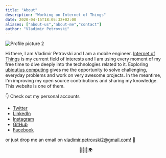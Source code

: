 ```yaml
---
title: "About"
description: "Working on Internet of Things"
date: 2020-04-15T18:05:32+02:00
aliases: ["about-us","about-me","contact"]
author: "Vladimir Petrovski"
---
```


![Profile picture 2](/images/profile.jpg)


Hi there, I am Vladimir Petrovski and I am a mobile engineer. [Internet of Things](https://en.wikipedia.org/wiki/Internet_of_things) is my current field of interests and I am using every moment of my free time to dive deeply into the technologies related to it. Exploring [ubiqutius computing](https://en.wikipedia.org/wiki/Ubiquitous_computing) gives me the opportunity to solve challenging, everyday problems and work on very awesome projects. In the meantime, I'm improving my open source contributions and sharing my knowledge. This website is one of them.

👇 Check out my personal accounts

* [Twitter](https://twitter.com/petrovskivlad)
* [LinkedIn](https://www.linkedin.com/in/vladimirpetrovski/)
* [Instagram](https://www.instagram.com/vladimir.petrovski/)
* [GitHub](https://github.com/vladimirpetrovski)
* [Facebook](https://www.facebook.com/vladimir.petrovski)

or just drop me an email on vladimir.petrovski2@gmail.com! 🍻

<div style="text-align: center;">
👨‍💻🎉🌍
</div>
